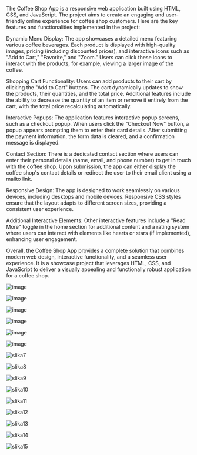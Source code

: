 The Coffee Shop App is a responsive web application built using HTML, CSS, and JavaScript. The project aims to create an engaging and user-friendly online experience for coffee shop customers. Here are the key features and functionalities implemented in the project:

Dynamic Menu Display:
The app showcases a detailed menu featuring various coffee beverages. Each product is displayed with high-quality images, pricing (including discounted prices), and interactive icons such as "Add to Cart," "Favorite," and "Zoom." Users can click these icons to interact with the products, for example, viewing a larger image of the coffee.

Shopping Cart Functionality:
Users can add products to their cart by clicking the "Add to Cart" buttons. The cart dynamically updates to show the products, their quantities, and the total price. Additional features include the ability to decrease the quantity of an item or remove it entirely from the cart, with the total price recalculating automatically.

Interactive Popups:
The application features interactive popup screens, such as a checkout popup. When users click the "Checkout Now" button, a popup appears prompting them to enter their card details. After submitting the payment information, the form data is cleared, and a confirmation message is displayed.

Contact Section:
There is a dedicated contact section where users can enter their personal details (name, email, and phone number) to get in touch with the coffee shop. Upon submission, the app can either display the coffee shop's contact details or redirect the user to their email client using a mailto link.

Responsive Design:
The app is designed to work seamlessly on various devices, including desktops and mobile devices. Responsive CSS styles ensure that the layout adapts to different screen sizes, providing a consistent user experience.

Additional Interactive Elements: 
Other interactive features include a "Read More" toggle in the home section for additional content and a rating system where users can interact with elements like hearts or stars (if implemented), enhancing user engagement.

Overall, the Coffee Shop App provides a complete solution that combines modern web design, interactive functionality, and a seamless user experience. It is a showcase project that leverages HTML, CSS, and JavaScript to deliver a visually appealing and functionally robust application for a coffee shop.

![image](https://github.com/user-attachments/assets/c450e7f3-0eee-43b8-8c0e-25eef0b97284)


![image](https://github.com/user-attachments/assets/6f801898-bfb1-4807-9d7b-d1b564339c19)


![image](https://github.com/user-attachments/assets/0c8778d6-5677-4914-94d9-93793e013d7a)


![image](https://github.com/user-attachments/assets/065ad52c-5b73-4b94-b9b3-5e7b2b05886a)


![image](https://github.com/user-attachments/assets/e3fd959f-993d-43d4-98ed-2044f766585d)


![image](https://github.com/user-attachments/assets/5ae224f7-dd2a-46ec-931e-d7d95a2db64d)


![slika7](https://github.com/user-attachments/assets/4f5a1ec7-7674-4156-9802-12f427c48d20)

![slika8](https://github.com/user-attachments/assets/f3c31996-7bba-4bc7-bc70-7d8b7327026d)

![slika9](https://github.com/user-attachments/assets/f23dab7b-fd3f-4e1d-92f9-5efe02389ab0)

![slika10](https://github.com/user-attachments/assets/6e463bb3-c924-4b77-9367-a758d3406962)

![slika11](https://github.com/user-attachments/assets/80a17340-5ce6-4b5b-a0e4-eef414146400)

![slika12](https://github.com/user-attachments/assets/5aeba13f-4465-4d47-831a-4848439fd20f)

![slika13](https://github.com/user-attachments/assets/5b4cdefb-aa6f-49e7-9379-a9434c44bf48)

![slika14](https://github.com/user-attachments/assets/4d5493dc-948a-4f73-ad72-411297a85be5)

![slika15](https://github.com/user-attachments/assets/d8a1fc87-08b2-4d70-af0e-a2b37835ded1)
